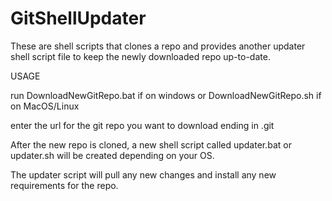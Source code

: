 # GitShellUpdater
These are shell scripts that clones a repo and provides another updater shell script file to keep the newly downloaded repo up-to-date.


USAGE

run DownloadNewGitRepo.bat if on windows or DownloadNewGitRepo.sh if on MacOS/Linux

enter the url for the git repo you want to download ending in .git


After the new repo is cloned, a new shell script called updater.bat or updater.sh will be created depending on your OS.

The updater script will pull any new changes and install any new requirements for the repo.
